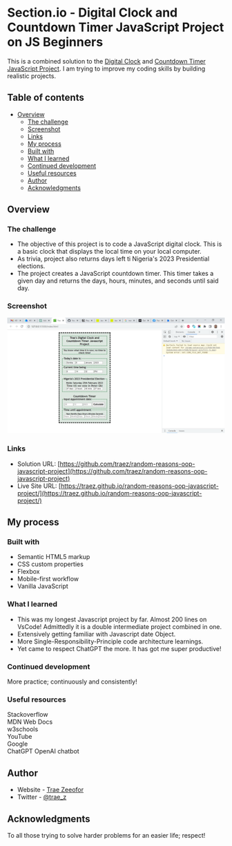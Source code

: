 # Section.io - Digital Clock and Countdown Timer JavaScript Project on JS Beginners

This is a combined solution to the [Digital Clock](https://jsbeginners.com/javascript-digital-clock/) and [Countdown Timer JavaScript Project](https://jsbeginners.com/javascript-countdown-timer/). I am trying to improve my coding skills by building realistic projects. 

## Table of contents

- [Overview](#overview)
  - [The challenge](#the-challenge)
  - [Screenshot](#screenshot)
  - [Links](#links)
  - [My process](#my-process)
  - [Built with](#built-with)
  - [What I learned](#what-i-learned)
  - [Continued development](#continued-development)
  - [Useful resources](#useful-resources)
  - [Author](#author)
  - [Acknowledgments](#acknowledgments)

## Overview

### The challenge

- The objective of this project is to code a JavaScript digital clock. This is a basic clock that displays the local time on your local computer.
- As trivia, project also returns days left ti Nigeria's 2023 Presidential elections.
- The project creates a JavaScript countdown timer. This timer takes a given day and returns the days, hours, minutes, and seconds until said day. 

### Screenshot

![](screenshot-desktop.png)

### Links

- Solution URL: [https://github.com/traez/random-reasons-oop-javascript-project](https://github.com/traez/random-reasons-oop-javascript-project)
- Live Site URL: [https://traez.github.io/random-reasons-oop-javascript-project/](https://traez.github.io/random-reasons-oop-javascript-project/)

## My process

### Built with

- Semantic HTML5 markup
- CSS custom properties
- Flexbox
- Mobile-first workflow
- Vanilla JavaScript

### What I learned

- This was my longest Javascript project by far. Almost 200 lines on VsCode! Admittedly it is a double intermediate project combined in one.  
- Extensively getting familiar with Javascript date Object.  
- More Single-Responsibility-Principle code architecture learnings.    
- Yet came to respect ChatGPT the more. It has got me super productive!  

### Continued development

More practice; continuously and consistently!     

### Useful resources

Stackoverflow  
MDN Web Docs  
w3schools  
YouTube  
Google  
ChatGPT OpenAI chatbot  

## Author

- Website - [Trae Zeeofor](https://github.com/traez)  
- Twitter - [@trae_z](https://twitter.com/trae_z) 

## Acknowledgments

To all those trying to solve harder problems for an easier life; respect!    
